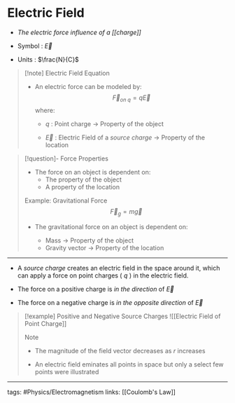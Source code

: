 # Electric Field
- *The electric force influence of a [[charge]]*

- Symbol : $\vec{E}$

- Units : $\frac{N}{C}$

> [!note] Electric Field Equation
> - An electric force can be modeled by: $$\vec{F}_{\textit{on q}} = q \vec{E}$$ where:
> 	- $q$ : Point charge -> Property of the object
>
> 	- $\vec{E}$ : Electric Field of a *source charge* -> Property of the location



> [!question]- Force Properties
> - The force on an object is dependent on:
> 	- The property of the object
> 	- A property of the location
>
> Example: Gravitational Force
> $$
> \vec{F}_g = m \vec{g}
> $$
> - The gravitational force on an object is dependent on:
>
> 	- Mass -> Property of the object
> 	- Gravity vector -> Property of the location

---
- A *source charge* creates an electric field in the space around it, which can apply a force on point charges ( $q$ ) in the electric field.

- The force on a positive charge is *in the direction* of $\vec{E}$
- The force on a negative charge is *in the opposite direction* of $\vec{E}$

> [!example] Positive and Negative Source Charges
> ![[Electric Field of Point Charge]]
> > [!note]
> > - The magnitude of the field vector decreases as $r$ increases
> >
> > - An electric field eminates all points in space but only a select few points were illustrated


---
tags: #Physics/Electromagnetism 
links: [[Coulomb's Law]]